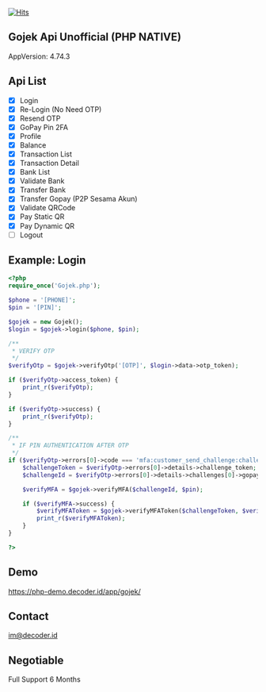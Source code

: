 [![Hits](https://hits.seeyoufarm.com/api/count/incr/badge.svg?url=https%3A%2F%2Fgithub.com%2Fdecoderid%2Fgojek-api-php-native&count_bg=%2379C83D&title_bg=%23555555&icon=&icon_color=%23E7E7E7&title=hits&edge_flat=false)](https://hits.seeyoufarm.com)

## Gojek Api Unofficial (PHP NATIVE)
AppVersion: 4.74.3

## Api List
- [x] Login
- [x] Re-Login (No Need OTP)
- [x] Resend OTP
- [x] GoPay Pin 2FA
- [x] Profile
- [x] Balance
- [x] Transaction List
- [x] Transaction Detail
- [x] Bank List
- [x] Validate Bank
- [x] Transfer Bank
- [x] Transfer Gopay (P2P Sesama Akun)
- [x] Validate QRCode
- [x] Pay Static QR
- [x] Pay Dynamic QR
- [ ] Logout

## Example: Login
```php
<?php
require_once('Gojek.php');

$phone = '[PHONE]';
$pin = '[PIN]';

$gojek = new Gojek();
$login = $gojek->login($phone, $pin);

/**
 * VERIFY OTP
 */
$verifyOtp = $gojek->verifyOtp('[OTP]', $login->data->otp_token);

if ($verifyOtp->access_token) {
    print_r($verifyOtp);
}

if ($verifyOtp->success) {
    print_r($verifyOtp);
}

/**
 * IF PIN AUTHENTICATION AFTER OTP
 */
if ($verifyOtp->errors[0]->code === 'mfa:customer_send_challenge:challenge_required') {
    $challengeToken = $verifyOtp->errors[0]->details->challenge_token;
    $challengeId = $verifyOtp->errors[0]->details->challenges[0]->gopay_challenge_id;

    $verifyMFA = $gojek->verifyMFA($challengeId, $pin);

    if ($verifyMFA->success) {
        $verifyMFAToken = $gojek->verifyMFAToken($challengeToken, $verifyMFA->data->token);
        print_r($verifyMFAToken);
    }
}

?>
```

## Demo
https://php-demo.decoder.id/app/gojek/

## Contact
im@decoder.id

## Negotiable
Full Support 6 Months
